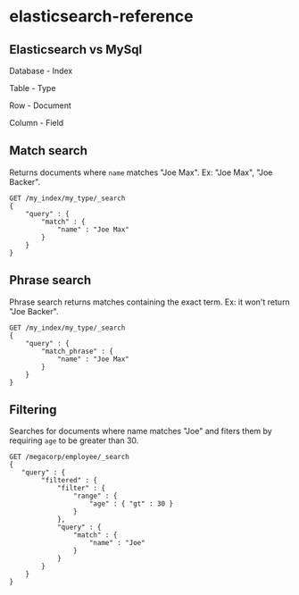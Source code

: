 elasticsearch-reference
=======================

## Elasticsearch vs MySql

Database - Index

Table - Type

Row - Document

Column - Field


## Match search

Returns documents where `name` matches "Joe Max". Ex: "Joe Max", "Joe Backer".

```
GET /my_index/my_type/_search
{
    "query" : {
        "match" : {
            "name" : "Joe Max"
        }
    }
}
```

## Phrase search

Phrase search returns matches containing the exact term. Ex: it won't return "Joe Backer".

```
GET /my_index/my_type/_search
{
    "query" : {
        "match_phrase" : {
            "name" : "Joe Max"
        }
    }
}
```

## Filtering

Searches for documents where name matches "Joe" and fiters them by requiring `age` to be greater than 30.

```
GET /megacorp/employee/_search
{
   "query" : {
        "filtered" : {
            "filter" : {
                "range" : {
                    "age" : { "gt" : 30 } 
                }
            },
            "query" : {
                "match" : {
                    "name" : "Joe" 
                }
            }
        }
    }
}
```
